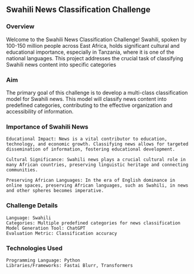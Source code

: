 ## Swahili News Classification Challenge
### Overview

Welcome to the Swahili News Classification Challenge! Swahili, spoken by 100-150 million people across East Africa, holds significant cultural and educational importance, especially in Tanzania, where it is one of the national languages. This project addresses the crucial task of classifying Swahili news content into specific categories
### Aim

The primary goal of this challenge is to develop a multi-class classification model for Swahili news. This model will classify news content into predefined categories, contributing to the effective organization and accessibility of information.

### Importance of Swahili News

    Educational Impact: News is a vital contributor to education, technology, and economic growth. Classifying news allows for targeted dissemination of information, fostering educational development.

    Cultural Significance: Swahili news plays a crucial cultural role in many African countries, preserving linguistic heritage and connecting communities.

    Preserving African Languages: In the era of English dominance in online spaces, preserving African languages, such as Swahili, in news and other spheres becomes imperative.

### Challenge Details

    Language: Swahili
    Categories: Multiple predefined categories for news classification
    Model Generation Tool: ChatGPT
    Evaluation Metric: Classification accuracy

### Technologies Used

    Programming Language: Python
    Libraries/Frameworks: Fastai Blurr, Transformers